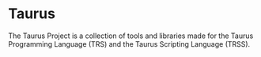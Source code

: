 # Taurus
The Taurus Project is a collection of tools and libraries made for the Taurus Programming Language (TRS) and the Taurus Scripting Language (TRSS).
